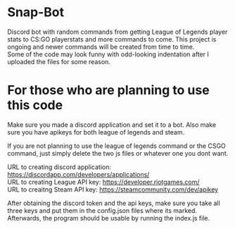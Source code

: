# Snap-Bot
Discord bot with random commands from getting League of Legends player stats to CS:GO playerstats and more commands to come.
This project is ongoing and newer commands will be created from time to time.  
Some of the code may look funny with odd-looking indentation after I uploaded the files for some reason.

# For those who are planning to use this code
Make sure you made a discord application and set it to a bot.
Also make sure you have apikeys for both league of legends and steam.  
  
If you are not planning to use the league of legends command or the CSGO command, just simply delete the two js files or whatever one you dont want.

URL to creating discord application: https://discordapp.com/developers/applications/  
URL to creating League API key: https://developer.riotgames.com/  
URL to creaitng Steam API key: https://steamcommunity.com/dev/apikey  

After obtaining the discord token and the api keys, make sure you take all three keys and put them in the config.json files where its marked. Afterwards, the program should be usable by running the index.js file.
